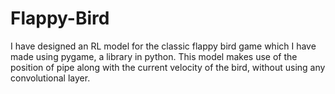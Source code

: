 # Flappy-Bird
I have designed an RL model for the classic flappy bird game which I have made using pygame, a library in python. This model makes use of the position of pipe along with the current velocity of the bird, without using any convolutional layer.

